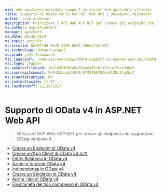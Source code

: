 ```yaml
---
uid: web-api/overview/odata-support-in-aspnet-web-api/odata-v4/index
title: Supporto di OData v4 in ASP.NET Web API | Documenti Microsoft
author: rick-anderson
description: Utilizzare l'API Web ASP.NET per creare gli endpoint che supportano OData versione 4.
ms.author: aspnetcontent
manager: wpickett
ms.date: 06/26/2014
ms.topic: article
ms.assetid: bb807fdd-0bd8-43d0-b068-e88de7e5fd87
ms.technology: dotnet-webapi
ms.prod: .net-framework
msc.legacyurl: /web-api/overview/odata-support-in-aspnet-web-api/odata-v4
msc.type: chapter
ms.openlocfilehash: 10e1d36f88fe0d094c6465ebf159cac25ced3d80
ms.sourcegitcommit: 9a9483aceb34591c97451997036a9120c3fe2baf
ms.translationtype: MT
ms.contentlocale: it-IT
ms.lasthandoff: 11/10/2017
---
```

<a name="supporting-odata-v4-in-aspnet-web-api"></a>Supporto di OData v4 in ASP.NET Web API
====================
> Utilizzare l'API Web ASP.NET per creare gli endpoint che supportano OData versione 4.


- [Creare un Endpoint di OData v4](create-an-odata-v4-endpoint.md)
- [Creare un'App Client di OData v4 (c#)](create-an-odata-v4-client-app.md)
- [Entity Relations in OData v4](entity-relations-in-odata-v4.md)
- [Azioni e funzioni OData v4](odata-actions-and-functions.md)
- [Indipendenza in OData v4](odata-containment-in-web-api-22.md)
- [Creare un Singleton in OData v4](using-a-singleton-in-an-odata-endpoint-in-web-api-22.md)
- [Aprire i tipi di OData v4](use-open-types-in-odata-v4.md)
- [Ereditarietà del tipo complesso in OData v4](complex-type-inheritance-in-odata-v4.md)
